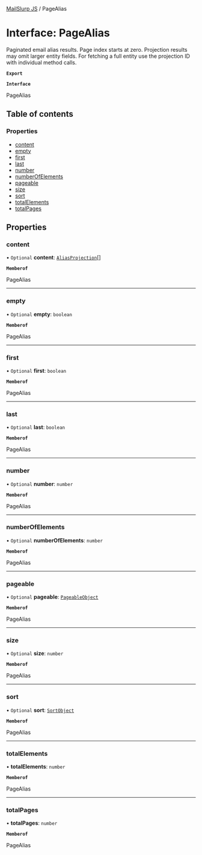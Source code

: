 [MailSlurp JS](../README.md) / PageAlias

# Interface: PageAlias

Paginated email alias results. Page index starts at zero. Projection results may omit larger entity fields. For fetching a full entity use the projection ID with individual method calls.

**`Export`**

**`Interface`**

PageAlias

## Table of contents

### Properties

- [content](PageAlias.md#content)
- [empty](PageAlias.md#empty)
- [first](PageAlias.md#first)
- [last](PageAlias.md#last)
- [number](PageAlias.md#number)
- [numberOfElements](PageAlias.md#numberofelements)
- [pageable](PageAlias.md#pageable)
- [size](PageAlias.md#size)
- [sort](PageAlias.md#sort)
- [totalElements](PageAlias.md#totalelements)
- [totalPages](PageAlias.md#totalpages)

## Properties

### content

• `Optional` **content**: [`AliasProjection`](AliasProjection.md)[]

**`Memberof`**

PageAlias

___

### empty

• `Optional` **empty**: `boolean`

**`Memberof`**

PageAlias

___

### first

• `Optional` **first**: `boolean`

**`Memberof`**

PageAlias

___

### last

• `Optional` **last**: `boolean`

**`Memberof`**

PageAlias

___

### number

• `Optional` **number**: `number`

**`Memberof`**

PageAlias

___

### numberOfElements

• `Optional` **numberOfElements**: `number`

**`Memberof`**

PageAlias

___

### pageable

• `Optional` **pageable**: [`PageableObject`](PageableObject.md)

**`Memberof`**

PageAlias

___

### size

• `Optional` **size**: `number`

**`Memberof`**

PageAlias

___

### sort

• `Optional` **sort**: [`SortObject`](SortObject.md)

**`Memberof`**

PageAlias

___

### totalElements

• **totalElements**: `number`

**`Memberof`**

PageAlias

___

### totalPages

• **totalPages**: `number`

**`Memberof`**

PageAlias
